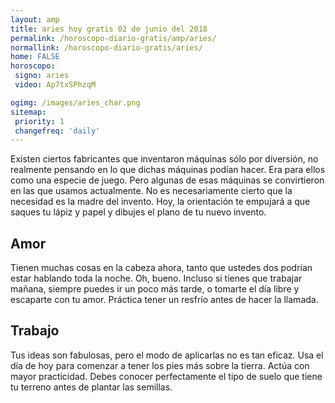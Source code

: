 ```yaml
---
layout: amp
title: aries hoy gratis 02 de junio del 2018 
permalink: /horoscopo-diario-gratis/amp/aries/
normallink: /horoscopo-diario-gratis/aries/
home: FALSE
horoscopo:
 signo: aries
 video: Ap7txSPhzqM

ogimg: /images/aries_char.png
sitemap:
 priority: 1
 changefreq: 'daily'
---
```



Existen ciertos fabricantes que inventaron máquinas sólo por diversión, no realmente pensando en lo que dichas máquinas podían hacer. Era para ellos como una especie de juego. Pero algunas de esas máquinas se convirtieron en las que usamos actualmente. No es necesariamente cierto que la necesidad es la madre del invento. Hoy, la orientación te empujará a que saques tu lápiz y papel y dibujes el plano de tu nuevo invento.

## Amor

Tienen muchas cosas en la cabeza ahora, tanto que ustedes dos podrían estar hablando toda la noche. Oh, bueno. Incluso si tienes que trabajar mañana, siempre puedes ir un poco más tarde, o tomarte el día libre y escaparte con tu amor. Práctica tener un resfrío antes de hacer la llamada.

## Trabajo

Tus ideas son fabulosas, pero el modo de aplicarlas no es tan eficaz. Usa el día de hoy para comenzar a tener los pies más sobre la tierra. Actúa con mayor practicidad. Debes conocer perfectamente el tipo de suelo que tiene tu terreno antes de plantar las semillas.